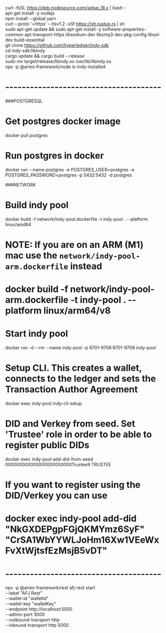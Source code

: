 curl -fsSL https://deb.nodesource.com/setup_18.x | bash -   
apt-get install -y nodejs   
npm install --global yarn   
curl --proto '=https' --tlsv1.2 -sSf https://sh.rustup.rs | sh   
sudo apt-get update && sudo apt-get install -y software-properties-common apt-transport-https libsodium-dev libzmq3-dev pkg-config libssl-dev build-essential   
git clone https://github.com/hyperledger/indy-sdk   
cd indy-sdk/libindy   
cargo update && cargo build --release   
sudo mv target/release/libindy.so /usr/lib/libindy.so   
npx -p @aries-framework/node is-indy-installed   

#   --------------------------------------   

###POSTGRESQL
# Get postgres docker image
docker pull postgres

# Run postgres in docker
docker run --name postgres -e POSTGRES_USER=postgres -e POSTGRES_PASSWORD=postgres -p 5432:5432 -d postgres

###NETWORK
# Build indy pool
docker build -f network/indy-pool.dockerfile -t indy-pool . --platform linux/amd64

# NOTE: If you are on an ARM (M1) mac use the `network/indy-pool-arm.dockerfile` instead
# docker build -f network/indy-pool-arm.dockerfile -t indy-pool . --platform linux/arm64/v8

# Start indy pool
docker run -d --rm --name indy-pool -p 9701-9708:9701-9708 indy-pool

# Setup CLI. This creates a wallet, connects to the ledger and sets the Transaction Author Agreement
docker exec indy-pool indy-cli-setup

#  DID and Verkey from seed. Set 'Trustee' role in order to be able to register public DIDs
docker exec indy-pool add-did-from-seed 000000000000000000000000Trustee9 TRUSTEE

# If you want to register using the DID/Verkey you can use
# docker exec indy-pool add-did "NkGXDEPgpFGjQKMYmz6SyF" "CrSA1WbYYWLJoHm16Xw1VEeWxFvXtWjtsfEzMsjB5vDT"

#   --------------------------------------   


npx -p @aries-framework/rest afj-rest start \
--label "AFJ Rest" \
--wallet-id "walletId" \
--wallet-key "walletKey" \
--endpoint http://localhost:5000 \
--admin-port 3000 \
--outbound-transport http \
--inbound-transport http 5000
